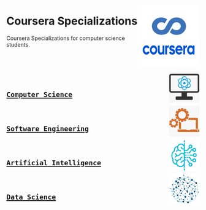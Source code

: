<a href="https://coursera.org/"><img align="right" width="160" src="/logos/coursera.png"></img></a>

# Coursera Specializations
Coursera Specializations for computer science students.

<br><br>

<a href="/eLearning-Platform-Resources/coursera-specializations/computer-science.md"><img align="right" width="80" src="/logos/computer-science-department.png"></img></a>
<br>

## [`Computer Science`](/eLearning-Platform-Resources/coursera-specializations/computer-science.md)

<a href="/eLearning-Platform-Resources/coursera-specializations/software-engineering.md"><img align="right" width="80" src="/logos/software-engineering-department.png"></img></a>
<br>

## [`Software Engineering`](/eLearning-Platform-Resources/coursera-specializations/software-engineering.md)

<a href="/eLearning-Platform-Resources/coursera-specializations/artificial-intelligence.md"><img align="right" width="80" src="/logos/artificial-intelligence-department.png"></img></a>
<br>

## [`Artificial Intelligence`](/eLearning-Platform-Resources/coursera-specializations/artificial-intelligence.md)

<a href="/eLearning-Platform-Resources/coursera-specializations/data-science.md"><img align="right" width="80" src="/logos/data-science-department.png"></img></a>
<br>

## [`Data Science`](/eLearning-Platform-Resources/coursera-specializations/data-science.md)
